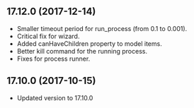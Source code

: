 ## 17.12.0 (2017-12-14) 

- Smaller timeout period for run_process (from 0.1 to 0.001).
- Critical fix for wizard.
- Added canHaveChildren property to model items.
- Better kill command for the running process.
- Fixes for process runner.

## 17.10.0 (2017-10-15) 

- Updated version to 17.10.0
